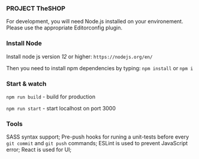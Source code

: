 ### PROJECT TheSHOP

For development, you will need Node.js installed on your environement. Please use the appropriate Editorconfig plugin.

### Install Node
Install node js version _12_ or higher: ```https://nodejs.org/en/```

Then you need to install npm dependencies by typing: ```npm install``` or ```npm i```

### Start & watch
```npm run build``` - build for production

```npm run start``` - start localhost on port 3000

### Tools
SASS syntax support;
Pre-push hooks for runing a unit-tests before every ```git commit``` and ```git push``` commands;
ESLint is used to prevent JavaScript error;
React is used for UI;
